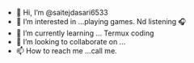 - 👋 Hi, I’m @saitejdasari6533
- 👀 I’m interested in ...playing games. Nd listening 🎧
- 🌱 I’m currently learning ... Termux coding
- 💞️ I’m looking to collaborate on ...
- 📫 How to reach me ...call me.

<!---
saitejdasari6533/saitejdasari6533 is a ✨ special ✨ repository because its `README.md` (this file) appears on your GitHub profile.
You can click the Preview link to take a look at your changes.
--->
